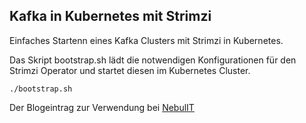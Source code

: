 ## Kafka in Kubernetes mit Strimzi

Einfaches Startenn eines Kafka Clusters mit Strimzi in Kubernetes.

Das Skript bootstrap.sh lädt die notwendigen Konfigurationen für den Strimzi Operator
und startet diesen im Kubernetes Cluster.

    ./bootstrap.sh

Der Blogeintrag zur Verwendung bei [NebulIT](https://www.nebulit.de/blog/ein-lokales-kafka-setup-in-5-minuten)
